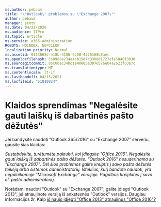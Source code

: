 ```yaml
---
ms.author: pebaum
title: "\"Outlook\" problemos su \"Exchange 2007\""
author: pebaum
manager: scotv
ms.date: 04/21/2020
ms.audience: ITPro
ms.topic: article
ms.service: o365-administration
ROBOTS: NOINDEX, NOFOLLOW
localization_priority: Normal
ms.assetid: 0123668d-e18b-4186-9c58-4325168d8aec
ms.openlocfilehash: 5b8988e234a4cb15d7c3388d1727efe5840f3038
ms.sourcegitcommit: 8bc60ec34bc1e40685e3976576e04a2623f63a7c
ms.translationtype: MT
ms.contentlocale: lt-LT
ms.lasthandoff: 04/15/2021
ms.locfileid: "51810024"
---
```

# <a name="solution-for-error-you-wont-be-able-to-receive-mail-from-a-current-mailbox"></a>Klaidos sprendimas "Negalėsite gauti laiškų iš dabartinės pašto dėžutės"
Jei bandysite naudoti "Outlook 365/2016" su "Exchange 2007" serveriu, gausite šias klaidas:

*Sustabdykite, turėtumėte palaukti, kol įdiegsite "Office 2016". Negalėsite gauti laiškų iš dabartinės pašto dėžutės. "Outlook 2016" nesuderinama su "Exchange 2007". Dėl šios problemos galite kreiptis į savo pašto dėžutės teikėją arba sistemos administratorių. Išteklius, kurį bandote naudoti, yra nepalaikomoje "Microsoft Exchange" versijoje. Pagalbos kreipkitės į savo el. pašto administratorių.*

Norėdami naudoti "Outlook" su "Exchange 2007", galite įdiegti "Outlook 2013", jei atnaujinote versiją iš ankstesnės "Outlook" versijos. Daugiau informacijos žr. Kaip [iš naujo įdiegti "Office 2013" atnaujinus "Office 2016"?](https://support.office.com/article/a6ca92f4-cbb4-4609-9fdb-f8d3dd6812f3)